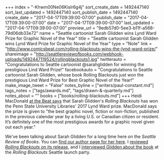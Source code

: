 +++
index = "-Khwm00Ne06Kislr6g4j"
sort_create_date = 1492447140
sort_last_updated = 1492447140
sort_publish_date = 1492447140
create_date = "2017-04-17T09:39:00-07:00"
publish_date = "2017-04-17T09:39:00-07:00"
date = "2017-04-17T09:39:00-07:00"
last_updated = "2017-04-17T09:39:00-07:00"
preview_url = "9edb57d0-5ee3-b11f-a568-79d06db33e72"
name = "Seattle cartoonist Sarah Glidden wins Lynd Ward Prize for Graphic Novel of the Year"
title = "Seattle cartoonist Sarah Glidden wins Lynd Ward Prize for Graphic Novel of the Year"
type = "Note"
link = "http://www.comicsbeat.com/rolling-blackouts-wins-the-lynd-ward-prize/"
shareimage = "http://seattlereviewofbooks.com/webhook-uploads/1492447119524/rollingblackouts1.jpg"
twitterauto = "Congratulations to Seattle cartoonist @sarahglidden for winning the prestigious Lind Ward Prize!"
facebookauto = "Congratulations to Seattle cartoonist Sarah Glidden, whose book Rolling Blackouts just won the prestigious Lind Ward Prize for Best Graphic Novel of the Year!"
make_image_tweet = "False"
notes_byline = ["writers/paul-constant.md"]
tags_notes = ["tags/awards.md", "tags/drawn-&amp;-quarterly.md"]
notes_about = ""
books = ["books/rolling-blackouts.md"]
+++
Heidi MacDonald [at the Beat says](http://www.comicsbeat.com/rolling-blackouts-wins-the-lynd-ward-prize/) that Sarah Glidden's *Rolling Blackouts* has won the Penn State University Libraries' 2017 Lynd Ward prize. MacDonald says the prize is given to "the best graphic novel, fiction or non-fiction, published in the previous calendar year by a living U.S. or Canadian citizen or resident. It’s definitely one of the most prestigious awards for a graphic novel given out each year."

We've been talking about Sarah Glidden for a long time here on the *Seattle Review of Books*. You can [find our author page for her here](http://www.seattlereviewofbooks.com/authors/sarah-glidden/). I [reviewed *Rolling Blackouts* on its release](http://www.seattlereviewofbooks.com/reviews/the-embedded-cartoonist/), and I [interviewed Glidden about the book](http://www.seattlereviewofbooks.com/notes/2016/10/10/you-need-distance-to-tell-a-story-talking-with-sarah-glidden-about-comics-journalism/) at the *Rolling Blackouts* Seattle launch party.